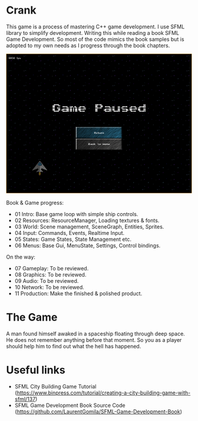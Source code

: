Crank
=====

This game is a process of mastering C++ game development. I use SFML library
to simplify development. Writing this while reading a book SFML Game Development.
So most of the code mimics the book samples but is adopted to my own needs as
I progress through the book chapters.

![Latest Screenshot](public/img/crank-menus-27032015.png)

Book & Game progress:

* 01 Intro:         Base game loop with simple ship controls.
* 02 Resources:     ResourceManager, Loading textures & fonts.
* 03 World:         Scene management, SceneGraph, Entities, Sprites.
* 04 Input:         Commands, Events, Realtime Input.
* 05 States:        Game States, State Management etc.
* 06 Menus:         Base Gui, MenuState, Settings, Control bindings.

On the way:

* 07 Gameplay:      To be reviewed.
* 08 Graphics:      To be reviewed.
* 09 Audio:         To be reviewed.
* 10 Network:       To be reviewed.
* 11 Production:    Make the finished & polished product.

# The Game

A man found himself awaked in a spaceship floating through deep space. He does not
remember anything before that moment. So you as a player should help him to find
out what the hell has happened.

# Useful links

* SFML City Building Game Tutorial (https://www.binpress.com/tutorial/creating-a-city-building-game-with-sfml/137)
* SFML Game Development Book Source Code (https://github.com/LaurentGomila/SFML-Game-Development-Book)
